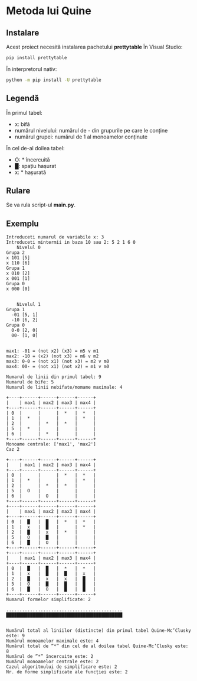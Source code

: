 # Metoda lui Quine

## Instalare

Acest proiect necesită instalarea pachetului **prettytable**
În Visual Studio:
```bash
pip install prettytable
```
În interpretorul nativ:
```bash
python -m pip install -U prettytable
```

## Legendă

În primul tabel:
- x: bifă
- numărul nivelului: numărul de - din grupurile pe care le conține
- numărul grupei: numărul de 1 al monoamelor conținute

În cel de-al doilea tabel:
- O: * încercuită
- █: spațiu hașurat
- x: * hașurată

## Rulare

Se va rula script-ul **main.py**.


## Exemplu

```
Introduceti numarul de variabile x: 3
Introduceti mintermii in baza 10 sau 2: 5 2 1 6 0
    Nivelul 0
Grupa 2
x 101 [5]
x 110 [6]
Grupa 1
x 010 [2]
x 001 [1]
Grupa 0
x 000 [0]


    Nivelul 1
Grupa 1
  -01 [5, 1]
  -10 [6, 2]
Grupa 0
  0-0 [2, 0]
  00- [1, 0]


max1: -01 = (not x2) (x3) = m5 v m1
max2: -10 = (x2) (not x3) = m6 v m2
max3: 0-0 = (not x1) (not x3) = m2 v m0
max4: 00- = (not x1) (not x2) = m1 v m0

Numarul de linii din primul tabel: 9
Numarul de bife: 5
Numarul de linii nebifate/momame maximale: 4

+----+------+------+------+------+
|    | max1 | max2 | max3 | max4 |
+----+------+------+------+------+
| 0  |      |      |  *   |  *   |
| 1  |  *   |      |      |  *   |
| 2  |      |  *   |  *   |      |
| 5  |  *   |      |      |      |
| 6  |      |  *   |      |      |
+----+------+------+------+------+
Monoame centrale: ['max1', 'max2']
Caz 2

+----+------+------+------+------+
|    | max1 | max2 | max3 | max4 |
+----+------+------+------+------+
| 0  |      |      |  *   |  *   |
| 1  |  *   |      |      |  *   |
| 2  |      |  *   |  *   |      |
| 5  |  O   |      |      |      |
| 6  |      |  O   |      |      |
+----+------+------+------+------+
+----+------+------+------+------+
|    | max1 | max2 | max3 | max4 |
+----+------+------+------+------+
| 0  |  █   |  █   |  *   |  *   |
| 1  |  x   |  █   |      |  *   |
| 2  |  █   |  x   |  *   |      |
| 5  |  O   |  █   |      |      |
| 6  |  █   |  O   |      |      |
+----+------+------+------+------+
+----+------+------+------+------+
|    | max1 | max2 | max3 | max4 |
+----+------+------+------+------+
| 0  |  █   |  █   |  *   |  *   |
| 1  |  x   |  █   |  █   |  x   |
| 2  |  █   |  x   |  x   |  █   |
| 5  |  O   |  █   |  █   |  █   |
| 6  |  █   |  O   |  █   |  █   |
+----+------+------+------+------+
Numarul formelor simplificate: 2

............................................
████████████████████████████████████████████


Numărul total al liniilor (distincte) din primul tabel Quine-Mc’Clusky este: 9
Numărul monoamelor maximale este: 4
Numărul total de ”*” din cel de al doilea tabel Quine-Mc’Clusky este: 8
Numărul de ”*” încercuite este: 2
Numărul monoamelor centrale este: 2
Cazul algoritmului de simplificare este: 2
Nr. de forme simplificate ale funcției este: 2
